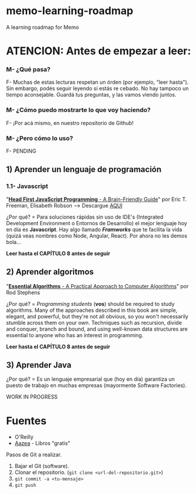 # memo-learning-roadmap

A learning roadmap for Memo

# **ATENCION**: Antes de empezar a leer:
### M- ¿Qué pasa?
F- Muchas de estas lecturas respetan un órden (por ejemplo, "leer hasta"). Sin embargo, podés seguir leyendo si estás re cebado. No hay tampoco un tiempo aconsejable. Guardá tus preguntas, y las vamos viendo juntos.
### M- ¿Cómo puedo mostrarte lo que voy haciendo?
F- ¡Por acá mismo, en nuestro repositorio de Github!
### M- ¿Pero cómo lo uso?
F- PENDING


## 1) Aprender un lenguaje de programación
### 1.1- Javascript
"[**Head First JavaScript Programming** - A Brain-Friendly Guide](http://shop.oreilly.com/product/0636920027065.do)" por Eric T. Freeman, Elisabeth Robson --> Descargue [AQUI](https://drive.google.com/open?id=0B1vSoVf1KxRuWFluZ2NEM1NqVVU)

¿Por qué? = Para soluciones rápidas sin uso de IDE's (Integrated Development Environment o Entornos de Desarrollo) el mejor lenguaje hoy en día es **Javascript**. Hay algo llamado **_Framworks_** que te facilita la vida (quizá veas nombres como Node, Angular, React). Por ahora no les demos bola...

**Leer hasta el CAPÍTULO 8 antes de seguir**


## 2) Aprender algoritmos
"[**Essential Algorithms** - A Practical Approach to Computer Algorithms](http://shop.oreilly.com/product/9781118612101.do)" por Rod Stephens

¿Por qué? = _Programming students_ (**vos**) should be required to study algorithms. Many of the approaches described in this book are simple, elegant, and powerful, but they're not all obvious, so you won't necessarily stumble across them on your own. Techniques such as recursion, divide and conquer, branch and bound, and using well-known data structures are essential to anyone who has an interest in programming.

**Leer hasta el CAPÍTULO 8 antes de seguir**

## 3) Aprender Java

¿Por qué? = Es un lenguaje empresarial que (hoy en día) garantiza un puesto de trabajo en muchas empresas (mayormente Software Factories).

WORK IN PROGRESS

# Fuentes
- O'Reilly
- [Aazea](https://www.aazea.com) - Libros "gratis"


Pasos de Git a realizar.
1) Bajar el Git (software).
2) Clonar el repositorio. (`git clone <url-del-repositorio.git>`)
3) `git commit -a <tu-mensaje>`
4) `git push`

